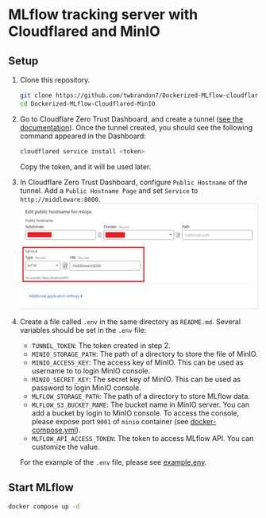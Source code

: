 # MLflow tracking server with Cloudflared and MinIO

## Setup

1. Clone this repository.
    ```bash
    git clone https://github.com/twbrandon7/Dockerized-MLflow-cloudflared-MinIO
    cd Dockerized-MLflow-Cloudflared-MinIO
    ```
2. Go to Cloudflare Zero Trust Dashboard, and create a tunnel ([see the documentation](https://developers.cloudflare.com/cloudflare-one/connections/connect-apps/install-and-setup/tunnel-guide/remote/#set-up-a-tunnel-remotely-dashboard-setup)). Once the tunnel created, you should see the following command appeared in the Dashboard:
    ```bash
    cloudflared service install <token>
    ```
    Copy the token, and it will be used later.
3. In Cloudflare Zero Trust Dashboard, configure `Public Hostname` of the tunnel. Add a `Public Hostname Page` and set `Service` to `http://middleware:8000`.
    ![cloudflare-setting.png](./doc-images/cloudflare-setting.png)
4. Create a file called `.env` in the same directory as `README.md`. Several variables should be set in the `.env` file:
    - `TUNNEL_TOKEN`: The token created in step 2.
    - `MINIO_STORAGE_PATH`: The path of a directory to store the file of MinIO.
    - `MINIO_ACCESS_KEY`: The access key of MinIO. This can be used as username to to login MinIO console.
    - `MINIO_SECRET_KEY`: The secret key of MinIO. This can be used as password to login MinIO console.
    - `MLFLOW_STORAGE_PATH`: The path of a directory to store MLflow data.
    - `MLFLOW_S3_BUCKET_MAME`: The bucket name in MinIO server. You can add a bucket by login to MinIO console. To access the console, please expose port `9001` of `minio` container (see [docker-compose.yml](./docker-compose.yml)).
    - `MLFLOW_API_ACCESS_TOKEN`: The token to access MLflow API. You can customize the value.

    For the example of the `.env` file, please see [example.env](./example.env).

## Start MLflow

```bash
docker compose up -d
```
